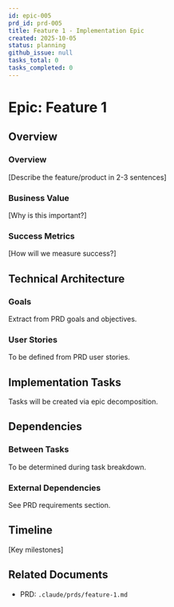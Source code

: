 ```yaml
---
id: epic-005
prd_id: prd-005
title: Feature 1 - Implementation Epic
created: 2025-10-05
status: planning
github_issue: null
tasks_total: 0
tasks_completed: 0
---
```

# Epic: Feature 1

## Overview

### Overview

[Describe the feature/product in 2-3 sentences]

### Business Value

[Why is this important?]

### Success Metrics

[How will we measure success?]

## Technical Architecture

### Goals
Extract from PRD goals and objectives.

### User Stories
To be defined from PRD user stories.

## Implementation Tasks

Tasks will be created via epic decomposition.

## Dependencies

### Between Tasks
To be determined during task breakdown.

### External Dependencies
See PRD requirements section.

## Timeline

[Key milestones]

## Related Documents

- PRD: `.claude/prds/feature-1.md`
